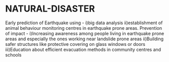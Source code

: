 # NATURAL-DISASTER
Early prediction of Earthquake using -
    i)big data analysis
    ii)establishment of animal behaviour monitoring centres in earthquake prone areas.
Prevention of impact -
    i)Increasing awareness among people living in earthquake prone areas and especially the ones working near landslide prone areas
    ii)Building safer structures like protective covering on glass windows or doors
    iii)Education about efficient evacuation methods in community centres and schools
    
